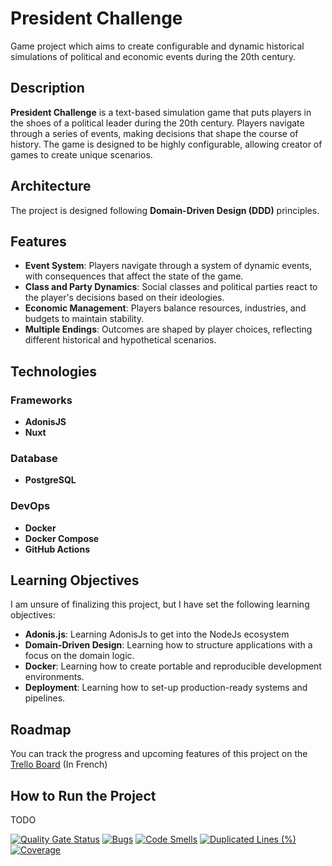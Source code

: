 # President Challenge

Game project which aims to create configurable and dynamic historical simulations of political and economic events during the 20th century.

## Description

**President Challenge** is a text-based simulation game that puts players in the shoes of a political leader during the 20th century. Players navigate through a series of events, making decisions that shape the course of history. The game is designed to be highly configurable, allowing creator of games to create unique scenarios.

## Architecture

The project is designed following **Domain-Driven Design (DDD)** principles.

## Features

- **Event System**: Players navigate through a system of dynamic events, with consequences that affect the state of the game.
- **Class and Party Dynamics**: Social classes and political parties react to the player's decisions based on their ideologies.
- **Economic Management**: Players balance resources, industries, and budgets to maintain stability.
- **Multiple Endings**: Outcomes are shaped by player choices, reflecting different historical and hypothetical scenarios.

## Technologies

### Frameworks
- **AdonisJS**
- **Nuxt**

### Database
- **PostgreSQL**

### DevOps
- **Docker**
- **Docker Compose**
- **GitHub Actions**

## Learning Objectives
I am unsure of finalizing this project, but I have set the following learning objectives:
- **Adonis.js**: Learning AdonisJs to get into the NodeJs ecosystem
- **Domain-Driven Design**: Learning how to structure applications with a focus on the domain logic.
- **Docker**: Learning how to create portable and reproducible development environments.
- **Deployment**: Learning how to set-up production-ready systems and pipelines.

## Roadmap
You can track the progress and upcoming features of this project on the [Trello Board](https://trello.com/b/yeDvZUYI/allende-challenge-v2) (In French)

## How to Run the Project
TODO

[![Quality Gate Status](https://sonarcloud.io/api/project_badges/measure?project=NathanFouere_allende-challenge-v2&metric=alert_status&token=da295f277cd5d131c11ab2d5705fb52c7f38c414)](https://sonarcloud.io/summary/new_code?id=NathanFouere_allende-challenge-v2)
[![Bugs](https://sonarcloud.io/api/project_badges/measure?project=NathanFouere_allende-challenge-v2&metric=bugs&token=da295f277cd5d131c11ab2d5705fb52c7f38c414)](https://sonarcloud.io/summary/new_code?id=NathanFouere_allende-challenge-v2)
[![Code Smells](https://sonarcloud.io/api/project_badges/measure?project=NathanFouere_allende-challenge-v2&metric=code_smells&token=da295f277cd5d131c11ab2d5705fb52c7f38c414)](https://sonarcloud.io/summary/new_code?id=NathanFouere_allende-challenge-v2)
[![Duplicated Lines (%)](https://sonarcloud.io/api/project_badges/measure?project=NathanFouere_allende-challenge-v2&metric=duplicated_lines_density&token=da295f277cd5d131c11ab2d5705fb52c7f38c414)](https://sonarcloud.io/summary/new_code?id=NathanFouere_allende-challenge-v2)
[![Coverage](https://sonarcloud.io/api/project_badges/measure?project=NathanFouere_allende-challenge-v2&metric=coverage&token=da295f277cd5d131c11ab2d5705fb52c7f38c414)](https://sonarcloud.io/summary/new_code?id=NathanFouere_allende-challenge-v2)
